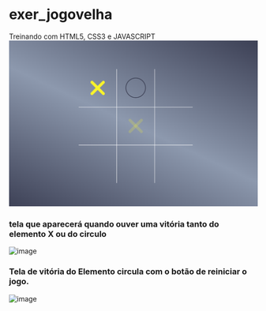 # exer_jogovelha
 Treinando com HTML5, CSS3 e JAVASCRIPT
![Imagem do projeto](image.png)

### tela que aparecerá quando ouver uma vitória tanto do elemento X ou do circulo
![image](https://github.com/user-attachments/assets/e260e52a-db23-4a07-ac46-a6af023aa36c)

### Tela de vitória do Elemento circula com o botão de reiniciar o jogo.
![image](https://github.com/user-attachments/assets/c542936d-bc0c-460b-94f5-e19f1f24f187)



